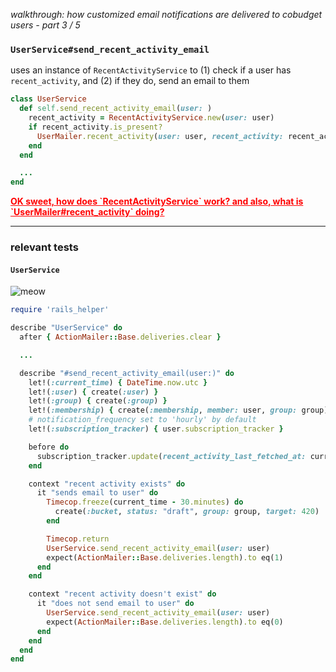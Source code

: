 *walkthrough: how customized email notifications are delivered to cobudget users - part 3 / 5*

### `UserService#send_recent_activity_email`

uses an instance of `RecentActivityService` to (1) check if a user has `recent_activity`, and (2) if they do, send an email to them

```rb
class UserService
  def self.send_recent_activity_email(user: )
    recent_activity = RecentActivityService.new(user: user)
    if recent_activity.is_present?
      UserMailer.recent_activity(user: user, recent_activity: recent_activity).deliver_later
    end
  end

  ...
end
```

<a href="./recent-activity-service.md" style="color: red; font-weight: bold;">
  OK sweet, how does `RecentActivityService` work?
</a>

<a href="./user-mailer.md" style="color: red; font-weight: bold;">
  and also, what is `UserMailer#recent_activity` doing?
</a>

---

### relevant tests

#### `UserService`

![meow](http://i.imgur.com/AwdMkLX.png)

```rb
require 'rails_helper'

describe "UserService" do
  after { ActionMailer::Base.deliveries.clear }

  ...

  describe "#send_recent_activity_email(user:)" do
    let!(:current_time) { DateTime.now.utc }
    let!(:user) { create(:user) }
    let!(:group) { create(:group) }
    let!(:membership) { create(:membership, member: user, group: group) }
    # notification_frequency set to 'hourly' by default
    let!(:subscription_tracker) { user.subscription_tracker }

    before do
      subscription_tracker.update(recent_activity_last_fetched_at: current_time - 1.hour)
    end

    context "recent activity exists" do
      it "sends email to user" do
        Timecop.freeze(current_time - 30.minutes) do
          create(:bucket, status: "draft", group: group, target: 420)
        end

        Timecop.return
        UserService.send_recent_activity_email(user: user)
        expect(ActionMailer::Base.deliveries.length).to eq(1)
      end
    end

    context "recent activity doesn't exist" do
      it "does not send email to user" do
        UserService.send_recent_activity_email(user: user)
        expect(ActionMailer::Base.deliveries.length).to eq(0)
      end
    end
  end
end
```
